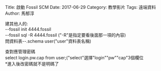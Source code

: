 Title: 啟動 Fossil SCM
Date: 2017-06-29
Category: 教學影片
Tags: 遠端資料
Author: 馬郁淳

建其他人的:
<br/>
--fossil init 4444.fossil
<br/>
--fossil sql -R 4444.fossil ("-R"是指定要看後面那一項的內容)
<br/>
問資料表--.schema user("user"資料表名稱)

查對應管理密碼
<br/>
select login.pw.cap from user;("select"選擇"login""pw""cap"3個欄位
<br/>
*進入後改密碼就不是明碼了